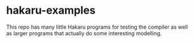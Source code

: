 # hakaru-examples #

This repo has many little Hakaru programs for testing the compiler as well as
larger programs that actually do some interesting modelling.
